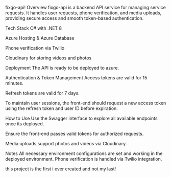 fixgo-api!
Overview
fixgo-api is a backend API service for managing service requests. It handles user requests, phone verification, and media uploads, providing secure access and smooth token-based authentication.

Tech Stack
C# with .NET 8

Azure Hosting & Azure Database

Phone verification via Twilio

Cloudinary for storing videos and photos

Deployment
The API is ready to be deployed to azure.

Authentication & Token Management
Access tokens are valid for 15 minutes.

Refresh tokens are valid for 7 days.

To maintain user sessions, the front-end should request a new access token using the refresh token and user ID before expiration.

How to Use
Use the Swagger interface to explore all available endpoints once its deployed.

Ensure the front-end passes valid tokens for authorized requests.

Media uploads support photos and videos via Cloudinary.

Notes
All necessary environment configurations are set and working in the deployed environment.
Phone verification is handled via Twilio integration.

this project is the first i ever created and not my last!
